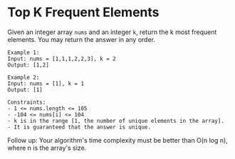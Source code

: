 # Top K Frequent Elements
Given an integer array `nums` and an integer `k`, return the k most frequent elements. You may return the answer in any order.

 
```
Example 1:
Input: nums = [1,1,1,2,2,3], k = 2
Output: [1,2]

Example 2:
Input: nums = [1], k = 1
Output: [1]
 
Constraints:
- 1 <= nums.length <= 105
- -104 <= nums[i] <= 104
- k is in the range [1, the number of unique elements in the array].
- It is guaranteed that the answer is unique.
```

Follow up: Your algorithm's time complexity must be better than O(n log n), where n is the array's size.